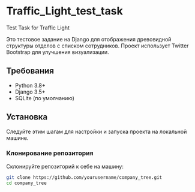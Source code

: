 # Traffic_Light_test_task
Test Task for Traffic Light

Это тестовое задание на Django для отображения древовидной структуры отделов с списком сотрудников. Проект использует Twitter Bootstrap для улучшения визуализации.

## Требования

- Python 3.8+
- Django 3.5+
- SQLite (по умолчанию)

## Установка

Следуйте этим шагам для настройки и запуска проекта на локальной машине.

### Клонирование репозитория

Склонируйте репозиторий к себе на машину:

```bash
git clone https://github.com/yourusername/company_tree.git
cd company_tree

